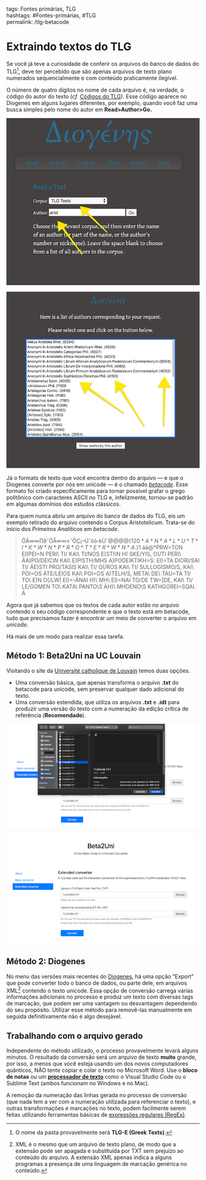 tags: Fontes primárias, TLG  
hashtags: #Fontes-primárias, #TLG  
permalink: /tlg-betacode

# Extraindo textos do TLG  

Se você já teve a curiosidade de conferir os arquivos do banco de dados do TLG[^1], deve ter percebido que são apenas arquivos de texto plano numerados sequencialmente e com conteúdo praticamente ilegível.  

O número de quatro dígitos no nome de cada arquivo é, na verdade, o código do autor do texto (*cf.* [Códigos do TLG](tlg-ref)). Esse código aparece no Diogenes em alguns lugares diferentes, por exemplo, quando você faz uma busca simples pelo nome do autor em **Read>Author>Go.**  

![TLG 1](./img/TLG/tlg2.png)  

![TLG3](./img/TLG/tlg3.png)  

Já o formato de texto que você encontra dentro do arquivo — e que o Diogenes converte por nós em unicode — é o chamado *[betacode](https://en.wikipedia.org/wiki/Beta_Code)*. Esse formato foi criado especificamente para tornar possível grafar o grego politônico com caracteres ASCII no TLG e, infelizmente, tornou-se padrão em algumas domínios dos estudos clássicos.  

Para quem nunca abriu um arquivo do banco de dados do TLG, eis um exemplo retirado do arquivo contendo o Corpus Aristotelicum. Trata-se do início dos *Primeiros Analíticos* em *betacode*.  

> ÔÄ∞∞∏∂ˇÔÅ∞∞±ˇÔÇ¡–Úˇôò·èÙˇ@@@@{1$20*A*N*A*L*U*T*I*K*W*N *P*R*O*T*E*R*W*N *A.$}1 àä@*PRW=TON EI)PEI=N PERI\ TI/ KAI\ TI/NOS E)STI\N H( SKE/YIS, O(/TI PERI\ ÄA)PO/DEICIN KAI\ E)PISTH/MHS A)PODEIKTIKH=S: EI)=TA DIORI/SAI TI/ ÄE)STI PRO/TASIS KAI\ TI/ O(/ROS KAI\ TI/ SULLOGISMO/S, KAI\ POI=OS ÄTE/LEIOS KAI\ POI=OS A)TELH/S, META\ DE\ TAU=TA TI/ TO\ E)N O(/LW| EI)=-ÄNAI H)\ MH\ EI)=NAI TO/DE TW=|DE, KAI\ TI/ LE/GOMEN TO\ KATA\ PANTO\S ÄH)\ MHDENO\S KATHGOREI=SQAI. Ä  

Agora que já sabemos que os textos de cada autor estão no arquivo contendo o seu código correspondente e que o texto está em betacode, tudo que precisamos fazer é encontrar um meio de converter o arquivo em *unicode*.  

Há mais de um modo para realizar essa tarefa.  

## Método 1: Beta2Uni na UC Louvain  
Visitando o site da [Université catholique de Louvain](https://cental.uclouvain.be/beta2uni) temos duas opções.  
- Uma conversão básica, que apenas transforma o arquivo **.txt** do betacode para unicode, sem preservar qualquer dado adicional do texto.  
- Uma conversão estendida, que utiliza os arquivos **.txt** e **.idt** para produzir uma versão do texto com a numeração da edição crítica de referência (**Recomendado**).  

![TLG4](./img/TLG/tlg4.png)  

![TLG5](./img/TLG/tlg5.png)  

## Método 2: Diogenes  
No menu das versões mais recentes do [Diogenes](https://d.iogen.es), há uma opção “Export” que pode converter todo o banco de dados, ou parte dele, em arquivos XML[^2] contendo o texto unicode. Essa opção de conversão carrega várias informações adicionais no processo e produz um texto com diversas tags de marcação, que podem ser uma vantagem ou desvantagem dependendo do seu propósito. Utilizar esse método para removê-las manualmente em seguida definitivamente não é algo desejável.  

## Trabalhando com o arquivo gerado  
Independente do método utilizado, o processo provavelmente levará alguns minutos. O resultado da conversão será um arquivo de texto **muito** grande, por isso, a menos que você esteja usando um dos novos computadores quânticos, NÃO tente copiar e colar o texto no Microsoft Word. Use o **bloco de notas** ou um **[processador de texto](processadores-de-texto)** como o Visual Studio Code ou o Sublime Text (ambos funcionam no Windows e no Mac).  

A remoção da numeração das linhas gerada no processo de conversão (que nada tem a ver com a numeração utilizada para referenciar o texto), e outras transformações e marcações no texto, podem facilmente serem feitas utilizando ferramentas básicas de [expressões regulares (RegEx)](RegEx).  


[^1]: O nome da pasta provavelmente será **TLG-E (Greek Texts)**.  
[^2]: XML é o mesmo que um arquivo de texto plano, de modo que a extensão pode ser apagada e substituída por TXT sem prejuízo ao conteúdo do arquivo. A extensão XML apenas indica a alguns programas a presença de uma linguagem de marcação genérica no conteúdo.  
